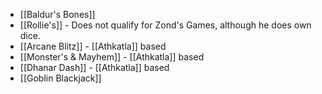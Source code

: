 - [[Baldur's Bones]]
- [[Rollie's]] - Does not qualify for Zond's Games, although he does own dice.
- [[Arcane Blitz]] - [[Athkatla]] based
- [[Monster's & Mayhem]] - [[Athkatla]] based
- [[Dhanar Dash]] - [[Athkatla]] based
- [[Goblin Blackjack]]